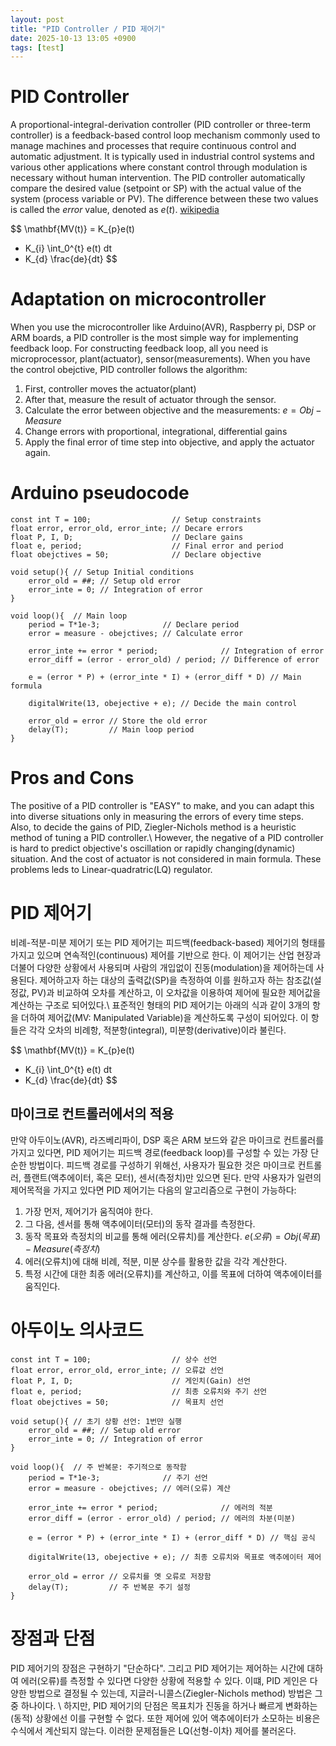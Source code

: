```yaml
---
layout: post
title: "PID Controller / PID 제어기"
date: 2025-10-13 13:05 +0900
tags: [test]
---
```

PID Controller
===
A proportional-integral-derivation controller (PID controller or three-term controller) is a feedback-based control loop mechanism commonly used to manage machines and processes that require continuous control and automatic adjustment. It is typically used in industrial control systems and various other applications where constant control through modulation is necessary without human intervention. The PID controller automatically compare the desired value (setpoint or SP) with the actual value of the system (process variable or PV). The difference between these two values is called the $error$ value, denoted as $e(t)$. [wikipedia](https://en.wikipedia.org/wiki/Proportional–integral–derivative_controller)

$$
\mathbf{MV(t)} = 
K_{p}e(t)
+ K_{i} \int_0^{t} e(t) dt
+ K_{d} \frac{de}{dt}
$$

Adaptation on microcontroller
===
When you use the microcontroller like Arduino(AVR), Raspberry pi, DSP or ARM boards, a PID controller is the most simple way for implementing feedback loop. For constructing feedback loop, all you need is microprocessor, plant(actuator), sensor(measurements). When you have the control obejctive, PID controller follows the algorithm:
1. First, controller moves the actuator(plant)
2. After that, measure the result of actuator through the sensor.
3. Calculate the error between objective and the measurements: $e = Obj - Measure$
4. Change errors with proportional, integrational, differential gains 
5. Apply the final error of time step into objective, and apply the actuator again.

Arduino pseudocode
===
```
const int T = 100;                  // Setup constraints
float error, error_old, error_inte; // Decare errors
float P, I, D;                      // Declare gains
float e, period;                    // Final error and period
float obejctives = 50;              // Declare objective

void setup(){ // Setup Initial conditions
    error_old = ##; // Setup old error
    error_inte = 0; // Integration of error
}

void loop(){  // Main loop
    period = T*1e-3;              // Declare period
    error = measure - obejctives; // Calculate error

    error_inte += error * period;              // Integration of error
    error_diff = (error - error_old) / period; // Difference of error

    e = (error * P) + (error_inte * I) + (error_diff * D) // Main formula

    digitalWrite(13, obejective + e); // Decide the main control

    error_old = error // Store the old error
    delay(T);         // Main loop period
}
```

Pros and Cons
===
The positive of a PID controller is "EASY" to make, and you can adapt this into diverse situations only in measuring the errors of every time steps. Also, to decide the gains of PID, Ziegler-Nichols method is a heuristic method of tuning a PID controller.\\
However, the negative of a PID controller is hard to predict objective's oscillation or rapidly changing(dynamic) situation. And the cost of actuator is not considered in main formula. These problems leds to Linear-quadratric(LQ) regulator.

PID 제어기
===
비례-적분-미분 제어기 또는 PID 제어기는 피드백(feedback-based) 제어기의 형태를 가지고 있으며 연속적인(continuous) 제어를 기반으로 한다. 이 제어기는 산업 현장과 더불어 다양한 상황에서 사용되며 사람의 개입없이 진동(modulation)을 제어하는데 사용된다. 제어하고자 하는 대상의 출력값(SP)을 측정하여 이를 원하고자 하는 참조값(설정값, PV)과 비교하여 오차를 계산하고, 이 오차값을 이용하여 제어에 필요한 제어값을 계산하는 구조로 되어있다.\\
표준적인 형태의 PID 제어기는 아래의 식과 같이 3개의 항을 더하여 제어값(MV: Manipulated Variable)을 계산하도록 구성이 되어있다. 이 항들은 각각 오차의 비례항, 적분항(integral), 미분항(derivative)이라 불린다.

$$
\mathbf{MV(t)} = 
K_{p}e(t)
+ K_{i} \int_0^{t} e(t) dt
+ K_{d} \frac{de}{dt}
$$

마이크로 컨트롤러에서의 적용
---
만약 아두이노(AVR), 라즈베리파이, DSP 혹은 ARM 보드와 같은 마이크로 컨트롤러를 가지고 있다면, PID 제어기는 피드백 경로(feedback loop)를 구성할 수 있는 가장 단순한 방법이다. 피드백 경로를 구성하기 위해선, 사용자가 필요한 것은 마이크로 컨트롤러, 플랜트(액추에이터, 혹은 모터), 센서(측정치)만 있으면 된다. 만약 사용자가 일련의 제어목적을 가지고 있다면 PID 제어기는 다음의 알고리즘으로 구현이 가능하다:

1. 가장 먼저, 제어기가 움직여야 한다.
2. 그 다음, 센서를 통해 액추에이터(모터)의 동작 결과를 측정한다.
3. 동작 목표와 측정치의 비교를 통해 에러(오류치)를 계산한다. $e(오류) = Obj(목표) - Measure(측정치)$
4. 에러(오류치)에 대해 비례, 적분, 미분 상수를 활용한 값을 각각 계산한다.
5. 특정 시간에 대한 최종 에러(오류치)를 계산하고, 이를 목표에 더하여 액추에이터를 움직인다.

아두이노 의사코드
===
```
const int T = 100;                  // 상수 선언
float error, error_old, error_inte; // 오류값 선언
float P, I, D;                      // 게인치(Gain) 선언
float e, period;                    // 최종 오류치와 주기 선언
float obejctives = 50;              // 목표치 선언

void setup(){ // 초기 상황 선언: 1번만 실행
    error_old = ##; // Setup old error
    error_inte = 0; // Integration of error
}

void loop(){  // 주 반복문: 주기적으로 동작함
    period = T*1e-3;              // 주기 선언
    error = measure - obejctives; // 에러(오류) 계산

    error_inte += error * period;              // 에러의 적분
    error_diff = (error - error_old) / period; // 에러의 차분(미분)

    e = (error * P) + (error_inte * I) + (error_diff * D) // 핵심 공식

    digitalWrite(13, obejective + e); // 최종 오류치와 목표로 액추에이터 제어

    error_old = error // 오류치를 옛 오류로 저장함
    delay(T);         // 주 반복문 주기 설정
}
```

장점과 단점
===
PID 제어기의 장점은 구현하기 "단순하다". 그리고 PID 제어기는 제어하는 시간에 대하여 에러(오류)를 측정할 수 있다면 다양한 상황에 적용할 수 있다. 이떄, PID 게인은 다양한 방법으로 결정될 수 있는데, 지글러-니콜스(Ziegler-Nichols method) 방법은 그 중 하나이다. \\
하지만, PID 제어기의 단점은 목표치가 진동을 하거나 빠르게 변화하는(동적) 상황에선 이를 구현할 수 없다. 또한 제어에 있어 액추에이터가 소모하는 비용은 수식에서 계산되지 않는다. 이러한 문제점들은 LQ(선형-이차) 제어를 불러온다.
